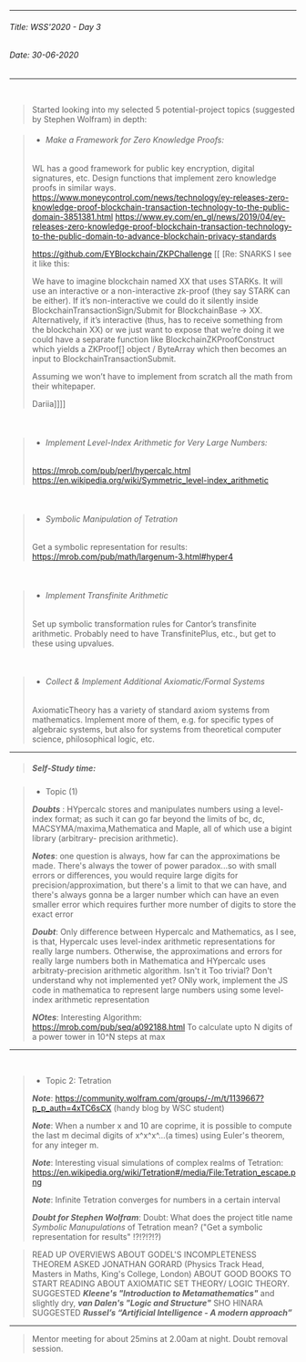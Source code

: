 ----------
###### Title: WSS'2020 - Day 3
###### Date: 30-06-2020
----------
&nbsp;


> Started looking into my selected 5 potential-project topics (suggested by Stephen Wolfram) in depth:

> - ###### Make a Framework for Zero Knowledge Proofs:
>
> WL has a good framework for public key encryption, digital signatures, etc. Design functions that implement zero knowledge proofs in similar ways.
https://www.moneycontrol.com/news/technology/ey-releases-zero-knowledge-proof-blockchain-transaction-technology-to-the-public-domain-3851381.html
https://www.ey.com/en_gl/news/2019/04/ey-releases-zero-knowledge-proof-blockchain-transaction-technology-to-the-public-domain-to-advance-blockchain-privacy-standards
>
> https://github.com/EYBlockchain/ZKPChallenge 
> [[ [Re: SNARKS
> I see it like this:
>
> We have to imagine blockchain named XX that uses STARKs.
> It will use an interactive or a non-interactive zk-proof (they say STARK can be either).
> If it’s non-interactive we could do it silently inside BlockchainTransactionSign/Submit for BlockchainBase -> XX.
> Alternatively, if it’s interactive (thus, has to receive something from the blockchain XX) or we just want to expose that we’re doing it we could have a separate function like BlockchainZKProofConstruct which yields a ZKProof[] object / ByteArray which then becomes an input to BlockchainTransactionSubmit.
>
> Assuming we won’t have to implement from scratch all the math from their whitepaper.
> 
> Dariia]]]]

&nbsp;



> - ###### Implement Level-Index Arithmetic for Very Large Numbers:
>
> https://mrob.com/pub/perl/hypercalc.html
> https://en.wikipedia.org/wiki/Symmetric_level-index_arithmetic


&nbsp;


> - ###### Symbolic Manipulation of Tetration
>
> Get a symbolic representation for results: https://mrob.com/pub/math/largenum-3.html#hyper4


&nbsp;


> - ###### Implement Transfinite Arithmetic
>
> Set up symbolic transformation rules for Cantor’s transfinite arithmetic. Probably need to have TransfinitePlus, etc., but get to these using upvalues.


&nbsp;


> - ###### Collect & Implement Additional Axiomatic/Formal Systems
>
> AxiomaticTheory has a variety of standard axiom systems from mathematics. Implement more of them, e.g. for specific types of algebraic systems, but also for systems from theoretical computer science, philosophical logic, etc.


--------------------------------------------------------------------------------------------------------------------------------------------------------------
> ##### Self-Study time:

> - Topic (1)
>
> ***Doubts*** : HYpercalc stores and manipulates numbers using a level-index format; as such it can go far beyond the limits of bc, dc, MACSYMA/maxima,Mathematica and Maple, all of which use a bigint library (arbitrary- precision arithmetic).
> 
> ***Notes***: one question is always, how far can the approximations be made.
There's always the tower of power paradox...so with small errors or differences, you would require large digits for precision/approximation, but there's a limit to that we can have, and there's always gonna be a larger number which can have an even smaller error which requires further more number of digits to store the exact error
> 
> ***Doubt***: Only difference between Hypercalc and Mathematics, as I see, is that, Hypercalc uses level-index arithmetic representations for really large numbers. Otherwise, the approximations and errors for really large numbers both in Mathematica and HYpercalc uses arbitraty-precision arithmetic algorithm.
Isn't it Too trivial?
Don't understand why not implemented yet? 
ONly work, implement the JS code in mathematica to represent large numbers using some level-index arithmetic representation
>
> ***NOtes***: Interesting Algorithm: https://mrob.com/pub/seq/a092188.html
To calculate upto N digits of a power tower in 10^N steps at max

-------------------------------------------------------------------------
&nbsp;


> - Topic 2: Tetration
>
> ***Note***: https://community.wolfram.com/groups/-/m/t/1139667?p_p_auth=4xTC6sCX (handy blog by WSC student)
>
> ***Note***:  When a number x and 10 are coprime, it is possible to compute the last m decimal digits of   x^x^x^...(a times) using Euler's theorem, for any integer m.
>
> ***Note***: Interesting visual simulations of complex realms of Tetration: https://en.wikipedia.org/wiki/Tetration#/media/File:Tetration_escape.png
>
> ***Note***: Infinite Tetration converges for numbers in a certain interval
>
>
> ***Doubt for Stephen Wolfram***: Doubt: What does the project title name *Symbolic Manupulations* of Tetration mean?
("Get a symbolic representation for results" !?!?!?!?)

> READ UP OVERVIEWS ABOUT GODEL'S INCOMPLETENESS THEOREM
> ASKED JONATHAN GORARD (Physics Track Head, Masters in Maths, King's College, London) ABOUT GOOD BOOKS TO START READING ABOUT AXIOMATIC SET THEORY/ LOGIC THEORY. SUGGESTED ***Kleene's "Introduction to Metamathematics"*** and  slightly dry, ***van Dalen's "Logic and Structure"***
> SHO HINARA SUGGESTED ***Russel’s “Artificial Intelligence - A modern approach”*** 

-------------------------------------------------------------------------------

> Mentor meeting for about 25mins at 2.00am at night. Doubt removal session.
